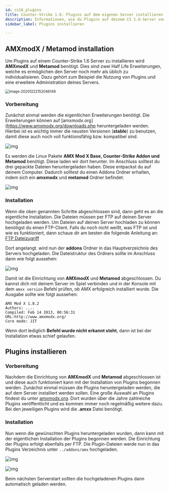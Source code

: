```yaml
---
id: cs16_plugins
title: Counter-Strike 1.6: Plugins auf dem eigenen Server installieren
description: Informationen, wie du Plugins auf deinem CS 1.6-Server von ZAP-Hosting installieren kannst - ZAP-Hosting.com Dokumentationen
sidebar_label: Plugins installieren

---
```




## AMXmodX / Metamod installation

Um Plugins auf einem Counter-Strike 1.6 Server zu installieren wird **AMXmodX** und **Metamod** benötigt. Dies sind zwei Half Life Erweiterungen, welche es ermöglichen den Server noch mehr als üblich zu individualisieren. Dazu gehört zum Beispiel die Nutzung von Plugins und eine erweitere Administration deines Servers.

<img src="C:\Users\fgalz\AppData\Roaming\Typora\typora-user-images\image-20201222152046149.png" alt="image-20201222152046149" style="zoom: 80%;" />



### Vorbereitung

Zunächst einmal werden die eigentlichen Erweiterungen benötigt. Die Erweiterungen können auf [amxmodx.org](https://www.amxmodx.org/downloads.php heruntergeladen werden. Hierbei ist es wichtig immer die neusten Versionen (**stable**) zu benutzen, damit diese auch noch voll funktionsfähig bzw. kompatibel sind.

![img](https://screensaver01.zap-hosting.com/index.php/s/AiDZ3HwYsnZQfat/preview)

Es werden die Linux Pakete **AMX Mod X Base, Counter-Strike Addon und Metamod** benötigt. Diese laden wir dort herunter. Im Anschluss solltest du drei gepackte Dateien heruntergeladen haben. Diese entpackst du auf deinem Computer. Dadurch solltest du einen Addons Ordner erhalten, indem sich ein **amxmodx** und **metamod** Ordner befindet: 

![img](https://screensaver01.zap-hosting.com/index.php/s/3k8pZqmxSpqCZT6/preview)



### Installation

Wenn die oben genannten Schritte abgeschlossen sind, dann geht es an die eigentliche Installation. Die Dateien müssen per FTP auf deinen Server hochgeladen werden. Um Dateien auf deinen Server hochladen zu können benötigst du einen FTP-Client. Falls du noch nicht weißt, was FTP ist und wie es funktioniert, dann schaue dir am besten die folgende Anleitung an: [FTP Dateizugriff](https://zap-hosting.com/guides/docs/de/gameserver_ftpaccess/)



Dort angelangt. wird nun der **addons** Ordner in das Hauptverzeichnis des Servers hochgeladen. Die Dateistruktur des Ordners sollte im Anschluss dann wie folgt aussehen:

![img](https://screensaver01.zap-hosting.com/index.php/s/HPNGdqPkd2NYrrG/preview)



Damit ist die Einrichtung von **AMXmodX** und **Metamod** abgeschlossen. Du kannst dich mit deinem Server im Spiel verbinden und in der Konsole mit dem ``amxx version`` Befehl prüfen, ob AMX erfolgreich installiert wurde. Die Ausgabe sollte wie folgt aussehen:

```
AMX Mod X 1.8.2
Authors: ....
Compiled: Feb 14 2013, 00:56:31
URL:http://www.amxmodx.org/
Core mode: JIT
```

Wenn dort lediglich **Befehl wurde nicht erkannt steht**, dann ist bei der Installation etwas schief gelaufen. 



## Plugins installieren

### Vorbereitung

Nachdem die Einrichtung von **AMXmodX** und **Metamod** abgeschlossen ist und diese auch funktioniert kann mit der Installation von Plugins begonnen werden.  Zunächst einmal müssen die Plugins heruntergeladen werden, die auf dem Server installiert werden sollen. Eine große Auswahl an Plugins findest du unter [amxmodx.org](https://www.amxmodx.org/compiler.php). Dort wurden über die Jahre zahlreiche Plugins veröffentlicht und es kommen immer noch regelmäßig weitere dazu. Bei den jeweiligen Plugins wird die **.amxx** Datei benötigt. 



### Installation

Nun wenn die gewünschten Plugins heruntergeladen wurden, dann kann mit der eigentlichen Installation der Plugins begonnen werden. Die Einrichtung der Plugins erfolgt ebenfalls per FTP. Die Plugin-Dateien werde nun in das Plugins Verzeichnis unter ``../addons/amx`` hochgeladen. 

![img](https://screensaver01.zap-hosting.com/index.php/s/n8edxdbEfqrr6EZ/preview)



![img](https://screensaver01.zap-hosting.com/index.php/s/pZMZEwcB5NoGt4o/preview)



Beim nächsten Serverstart sollten die hochgeladenen Plugins dann automatisch geladen werden. 
